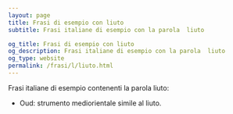 ```yaml
---
layout: page
title: Frasi di esempio con liuto 
subtitle: Frasi italiane di esempio con la parola  liuto

og_title: Frasi di esempio con liuto 
og_description: Frasi italiane di esempio con la parola  liuto
og_type: website
permalink: /frasi/l/liuto.html
---
```


Frasi italiane di esempio contenenti la parola liuto:


- Oud: strumento mediorientale simile al liuto.
